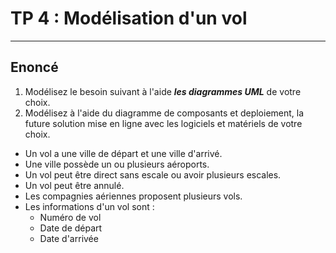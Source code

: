 # TP 4 : Modélisation d'un vol

---

## Enoncé

1. Modélisez le besoin suivant à l'aide ***les diagrammes UML*** de votre choix.
2. Modélisez à l'aide du diagramme de composants et deploiement, la future solution mise en ligne avec les logiciels et matériels de votre choix.

- Un vol a une ville de départ et une ville d'arrivé.
- Une ville possède un ou plusieurs aéroports.
- Un vol peut être direct sans escale ou avoir plusieurs escales.
- Un vol peut être annulé.
- Les compagnies aériennes proposent plusieurs vols.
- Les informations d'un vol sont :
  - Numéro de vol
  - Date de départ
  - Date d'arrivée